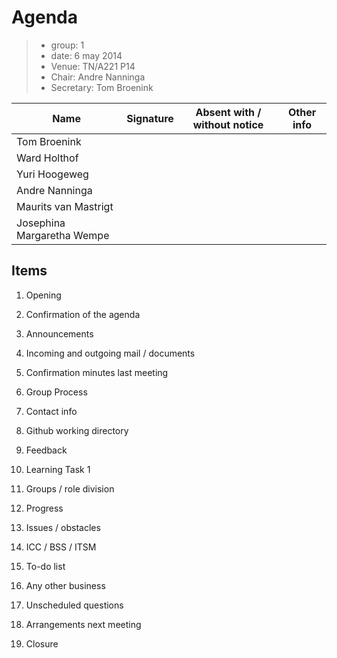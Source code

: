 # Agenda

> * group: 1
> * date: 6 may 2014
> * Venue: TN/A221 P14
> * Chair: Andre Nanninga
> * Secretary: Tom Broenink

Name                       | Signature | Absent with / without notice | Other info
---------------------------|-----------|----------------------------|-----------
Tom Broenink               |           |                            |
Ward Holthof               |           |                            |
Yuri Hoogeweg              |           |                            |
Andre Nanninga             |           |                            |
Maurits van Mastrigt       |           |                            |
Josephina Margaretha Wempe |           |                            |

## Items

1. Opening

2. Confirmation of the agenda

3. Announcements

4. Incoming and outgoing mail / documents

5. Confirmation minutes last meeting

6. Group Process

  1. Contact info
  2. Github working directory
  3. Feedback

7. Learning Task 1

  1. Groups / role division
  2. Progress
  3. Issues / obstacles

8. ICC / BSS / ITSM

9. To-do list

10. Any other business

11. Unscheduled questions

12. Arrangements next meeting

13. Closure